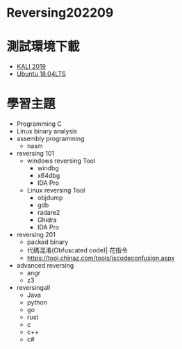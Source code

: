 # Reversing202209

# 測試環境下載
- [KALI 2019](https://drive.google.com/file/d/1m620Z7KAOSUOLdFH92FYLE2NINb-vJsn/view?usp=sharing)
- [Ubuntu 18.04LTS](https://drive.google.com/file/d/1aP-qCFP6jKsGYXtKy9ahwZleQSENEi7C/view?usp=sharing)

# 學習主題

- Programming C 
- Linux binary analysis
- assembly programming
  - nasm 
- reversing 101
  - windows reversing Tool
    - windbg
    - x64dbg
    - IDA Pro 
  - Linux reversing Tool
    - objdump
    - gdb
    - radare2
    - Ghidra 
    - IDA Pro 
 - reversing 201
   - packed binary
   - 代碼混淆(Obfuscated code)| 花指令
   - https://tool.chinaz.com/tools/jscodeconfusion.aspx
- advanced reversing 
  - angr
  - z3 
- reversingall
  - Java
  - python
  - go
  - rust
  - c
  - c++
  - c# 
